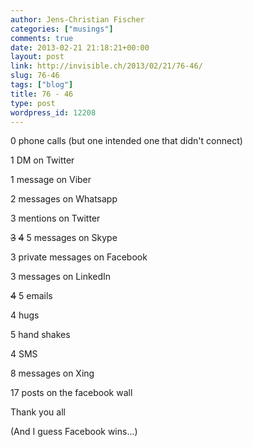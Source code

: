 ```yaml
---
author: Jens-Christian Fischer
categories: ["musings"]
comments: true
date: 2013-02-21 21:18:21+00:00
layout: post
link: http://invisible.ch/2013/02/21/76-46/
slug: 76-46
tags: ["blog"]
title: 76 - 46
type: post
wordpress_id: 12208
---
```


0 phone calls (but one intended one that didn't connect)

1 DM on Twitter

1 message on Viber

2 messages on Whatsapp

3 mentions on Twitter

<del>3</del> <del>4</del> 5 messages on Skype

3 private messages on Facebook

3 messages on LinkedIn

<del>4</del> 5 emails

4 hugs

5 hand shakes

4 SMS

8 messages on Xing

17 posts on the facebook wall

Thank you all

(And I guess Facebook wins...)
